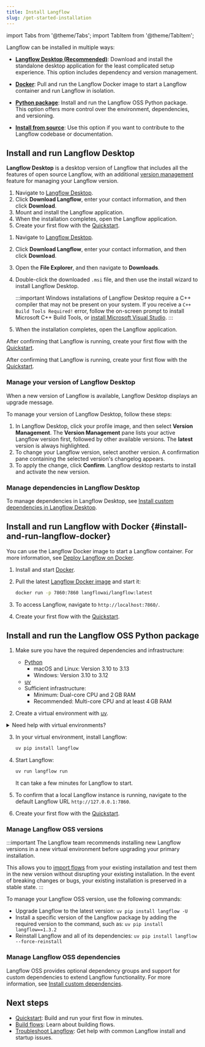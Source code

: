 ```yaml
---
title: Install Langflow
slug: /get-started-installation
---
```


import Tabs from '@theme/Tabs';
import TabItem from '@theme/TabItem';

Langflow can be installed in multiple ways:

* [**Langflow Desktop (Recommended)**](#install-and-run-langflow-desktop): Download and install the standalone desktop application for the least complicated setup experience.
This option includes dependency and version management.

* [**Docker**](#install-and-run-langflow-docker): Pull and run the Langflow Docker image to start a Langflow container and run Langflow in isolation.

* [**Python package**](#install-and-run-the-langflow-oss-python-package): Install and run the Langflow OSS Python package.
This option offers more control over the environment, dependencies, and versioning.

* [**Install from source**](/contributing-how-to-contribute#install-langflow-from-source): Use this option if you want to contribute to the Langflow codebase or documentation.

## Install and run Langflow Desktop

**Langflow Desktop** is a desktop version of Langflow that includes all the features of open source Langflow, with an additional [version management](#manage-your-version-of-langflow-desktop) feature for managing your Langflow version.

<Tabs groupId="os">
  <TabItem value="macOS" label="macOS">

  1. Navigate to [Langflow Desktop](https://www.langflow.org/desktop).
  2. Click **Download Langflow**, enter your contact information, and then click **Download**.
  3. Mount and install the Langflow application.
  4. When the installation completes, open the Langflow application.
  5. Create your first flow with the [Quickstart](/get-started-quickstart).

  </TabItem>
  <TabItem value="Windows" label="Windows">

  1. Navigate to [Langflow Desktop](https://www.langflow.org/desktop).
  2. Click **Download Langflow**, enter your contact information, and then click **Download**.
  3. Open the **File Explorer**, and then navigate to **Downloads**.
  4. Double-click the downloaded `.msi` file, and then use the install wizard to install Langflow Desktop.

      :::important
      Windows installations of Langflow Desktop require a C++ compiler that may not be present on your system. If you receive a `C++ Build Tools Required!` error, follow the on-screen prompt to install Microsoft C++ Build Tools, or [install Microsoft Visual Studio](https://visualstudio.microsoft.com/downloads/).
      :::

  5. When the installation completes, open the Langflow application.

  After confirming that Langflow is running, create your first flow with the [Quickstart](/get-started-quickstart).

  </TabItem>
</Tabs>

  After confirming that Langflow is running, create your first flow with the [Quickstart](/get-started-quickstart).

### Manage your version of Langflow Desktop

When a new version of Langflow is available, Langflow Desktop displays an upgrade message.

To manage your version of Langflow Desktop, follow these steps:

  1. In Langflow Desktop, click your profile image, and then select **Version Management**.
  The **Version Management** pane lists your active Langflow version first, followed by other available versions.
  The **latest** version is always highlighted.
  2. To change your Langflow version, select another version.
  A confirmation pane containing the selected version's changelog appears.
  3. To apply the change, click **Confirm**.
  Langflow desktop restarts to install and activate the new version.

### Manage dependencies in Langflow Desktop

To manage dependencies in Langflow Desktop, see [Install custom dependencies in Langflow Desktop](/install-custom-dependencies#langflow-desktop).

## Install and run Langflow with Docker {#install-and-run-langflow-docker}

You can use the Langflow Docker image to start a Langflow container.
For more information, see [Deploy Langflow on Docker](/deployment-docker).

1. Install and start [Docker](https://docs.docker.com/).

2. Pull the latest [Langflow Docker image](https://hub.docker.com/r/langflowai/langflow) and start it:

    ```bash
    docker run -p 7860:7860 langflowai/langflow:latest
    ```

3. To access Langflow, navigate to `http://localhost:7860/`.

4. Create your first flow with the [Quickstart](/get-started-quickstart).

## Install and run the Langflow OSS Python package

1. Make sure you have the required dependencies and infrastructure:

    - [Python](https://www.python.org/downloads/release/python-3100/)
       - macOS and Linux: Version 3.10 to 3.13
       - Windows: Version 3.10 to 3.12
    - [uv](https://docs.astral.sh/uv/getting-started/installation/)
    - Sufficient infrastructure:
       - Minimum: Dual-core CPU and 2 GB RAM
       - Recommended: Multi-core CPU and at least 4 GB RAM

2. Create a virtual environment with [uv](https://docs.astral.sh/uv/pip/environments).

<details>
<summary>Need help with virtual environments?</summary>

Virtual environments ensure Langflow is installed in an isolated, fresh environment.
To create a new virtual environment, do the following.

<Tabs groupId="os">
  <TabItem value="macOS/Linux" label="macOS/Linux" default>
    1. Navigate to where you want your virtual environment to be created, and create it with `uv`.
Replace `VENV_NAME` with your preferred name for your virtual environment.
```
uv venv VENV_NAME
```
2. Start the virtual environment.
```
source VENV_NAME/bin/activate
```
Your shell's prompt changes to display that you're currently working in a virtual environment.
```
(VENV_NAME) ➜  langflow git:(main) ✗
```
3. To deactivate the virtual environment and return to your regular shell, type `deactivate`.
   When activated, the virtual environment temporarily modifies your PATH variable to prioritize packages installed within the virtual environment, so always deactivate it when you're done to avoid conflicts with other projects.
To delete the virtual environment, type `rm -rf VENV_NAME`.
  </TabItem>
  <TabItem value="Windows" label="Windows">
1. Navigate to where you want your virtual environment to be created, and create it with `uv`.
Replace `VENV_NAME` with your preferred name for your virtual environment.
```
uv venv VENV_NAME
```
2. Start the virtual environment.
```shell
VENV_NAME\Scripts\activate
```
Your shell's prompt changes to display that you're currently working in a virtual environment.
```
(VENV_NAME) PS C:/users/username/langflow-dir>
```
3. To deactivate the virtual environment and return to your regular shell, type `deactivate`.
   When activated, the virtual environment temporarily modifies your PATH variable to prioritize packages installed within the virtual environment, so always deactivate it when you're done to avoid conflicts with other projects.
To delete the virtual environment, type `Remove-Item VENV_NAME`.
  </TabItem>
  </Tabs>

</details>

3. In your virtual environment, install Langflow:

    ```bash
    uv pip install langflow
    ```

4. Start Langflow:

    ```bash
    uv run langflow run
    ```

    It can take a few minutes for Langflow to start.

5. To confirm that a local Langflow instance is running, navigate to the default Langflow URL `http://127.0.0.1:7860`.

6. Create your first flow with the [Quickstart](/get-started-quickstart).

### Manage Langflow OSS versions

:::important
The Langflow team recommends installing new Langflow versions in a new virtual environment before upgrading your primary installation.

This allows you to [import flows](/concepts-flows-import#import-a-flow) from your existing installation and test them in the new version without disrupting your existing installation.
In the event of breaking changes or bugs, your existing installation is preserved in a stable state.
:::

To manage your Langflow OSS version, use the following commands:

* Upgrade Langflow to the latest version: `uv pip install langflow -U`
* Install a specific version of the Langflow package by adding the required version to the command, such as: `uv pip install langflow==1.3.2`
* Reinstall Langflow and all of its dependencies: `uv pip install langflow --force-reinstall`

### Manage Langflow OSS dependencies

Langflow OSS provides optional dependency groups and support for custom dependencies to extend Langflow functionality.
For more information, see [Install custom dependencies](/install-custom-dependencies).

## Next steps

* [Quickstart](/get-started-quickstart): Build and run your first flow in minutes.
* [Build flows](/concepts-flows): Learn about building flows.
* [Troubleshoot Langflow](/troubleshoot): Get help with common Langflow install and startup issues.